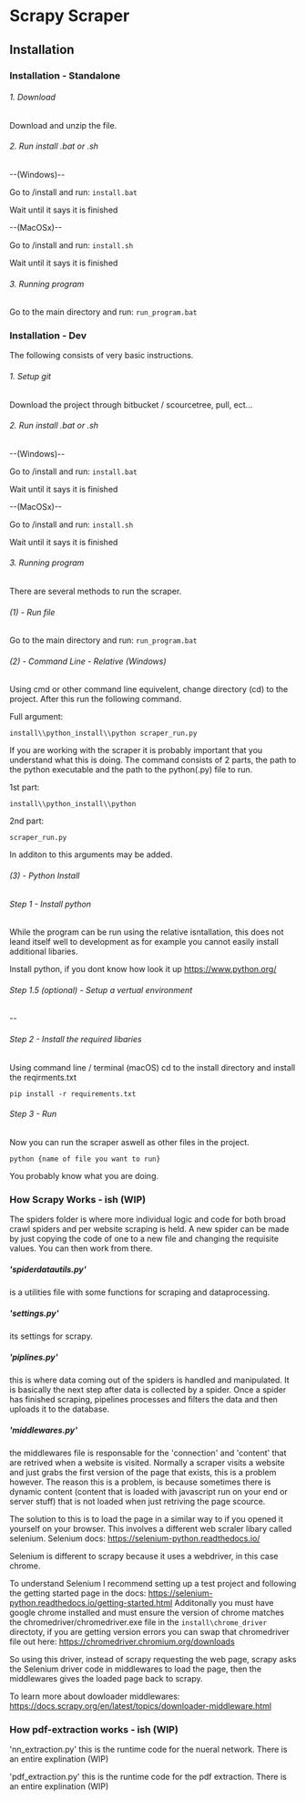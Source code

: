 # Scrapy Scraper



## Installation

### Installation - Standalone

###### 1. Download

Download and unzip the file.


###### 2. Run install .bat or .sh

--(Windows)--

Go to /install and run:
``` install.bat ```

Wait until it says it is finished

--(MacOSx)--

Go to /install and run:
``` install.sh ```

Wait until it says it is finished

###### 3. Running program

Go to the main directory and run:
``` run_program.bat ```


### Installation - Dev

The following consists of very basic instructions.

###### 1. Setup git

Download the project through bitbucket / scourcetree, pull, ect...

###### 2. Run install .bat or .sh

--(Windows)--

Go to /install and run:
``` install.bat ```

Wait until it says it is finished

--(MacOSx)--

Go to /install and run:
``` install.sh ```

Wait until it says it is finished

###### 3. Running program

There are several methods to run the scraper.

###### (1) - Run file
Go to the main directory and run:
``` run_program.bat ```

###### (2) - Command Line - Relative (Windows)

Using cmd or other command line equivelent, change directory (cd) to the project.
After this run the following command.

Full argument:

```install\\python_install\\python scraper_run.py```

If you are working with the scraper it is probably important that you understand what this is doing.
The command consists of 2 parts, the path to the python executable and the path to the python(.py) file to run.

1st part:

```install\\python_install\\python ```

2nd part:

```scraper_run.py```

In additon to this arguments may be added.

###### (3) - Python Install

###### Step 1 - Install python
While the program can be run using the relative isntallation, this does not leand itself well to development as
for example you cannot easily install additional libaries.

Install python, if you dont know how look it up https://www.python.org/

###### Step 1.5 (optional) - Setup a vertual environment

--

###### Step 2 - Install the required libaries

Using command line / terminal (macOS) cd to the install directory and install the reqirments.txt

```pip install -r requirements.txt```


###### Step 3 - Run

Now you can run the scraper aswell as other files in the project.

```python {name of file you want to run}```

You probably know what you are doing.




























### How Scrapy Works - ish (WIP)
The spiders folder is where more individual logic and code for both broad crawl spiders and per website scraping is held.
A new spider can be made by just copying the code of one to a new file and changing the requisite values. You can then work from there.


##### 'spiderdatautils.py'
is a utilities file with some functions for scraping and dataprocessing.

##### 'settings.py'
its settings for scrapy.

##### 'piplines.py'
this is where data coming out of the spiders is handled and manipulated.
It is basically the next step after data is collected by a spider.
Once a spider has finished scraping, pipelines processes and filters the data and then uploads it to the database.


##### 'middlewares.py'
the middlewares file is responsable for the 'connection' and 'content' that are retrived when a website is visited.
Normally a scraper visits a website and just grabs the first version of the page that exists, this is a problem however.
The reason this is a problem, is because sometimes there is dynamic content (content that is loaded with javascript run on your end or server stuff)
that is not loaded when just retriving the page scource.

The solution to this is to load the page in a similar way to if you opened it yourself on your browser. This involves a different web scraler libary called selenium.
Selenium docs: https://selenium-python.readthedocs.io/


Selenium is different to scrapy because it uses a webdriver, in this case chrome.

To understand Selenium I recommend setting up a test project and following the getting started page in the docs: https://selenium-python.readthedocs.io/getting-started.html
Additonally you must have google chrome installed and must ensure the version of chrome matches the chromedriver/chromedriver.exe file in the ``` install\chrome_driver ``` directoty,
if you are getting version errors you can swap that chromedriver file out here: https://chromedriver.chromium.org/downloads

So using this driver, instead of scrapy requesting the web page, scrapy asks the Selenium driver code in middlewares to load the page,
then the middlewares gives the loaded page back to scrapy.

To learn more about dowloader middlewares: https://docs.scrapy.org/en/latest/topics/downloader-middleware.html



### How pdf-extraction works - ish (WIP)

'nn_extraction.py' this is the runtime code for the nueral network. There is an entire explination (WIP)

'pdf_extraction.py' this is the runtime code for the pdf extraction. There is an entire explination (WIP)

